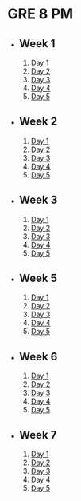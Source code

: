 # GRE 8 PM

- ## Week 1

   1. [Day 1](https://www.facebook.com/iCodeguru/videos/891396392338172)
   2. [Day 2](https://web.facebook.com/iCodeguru/videos/887985812766183)
   3. [Day 3](https://fb.watch/obs83Mn15M/?mibextid=2JQ9oc)
   4. [Day 4](https://fb.watch/ocIBCcBYE3/?mibextid=2JQ9oc)
   5. [Day 5](https://fb.watch/of0pyYnnJf/?mibextid=2JQ9oc)

- ## Week 2

   1. [Day 1](https://fb.watch/ohZLu7kNbu/?mibextid=2JQ9oc)
   2. [Day 2](https://fb.watch/okF83P87cX/?mibextid=2JQ9oc)
   3. [Day 3](https://fb.watch/okF4gJPCuf/?mibextid=2JQ9oc)
   4. [Day 4](https://fb.watch/ol_HTbIbhV/?mibextid=2JQ9oc)
   5. [Day 5](https://fb.watch/onjoxa2vNe/?mibextid=2JQ9oc)

- ## Week 3

   1. [Day 1](https://fb.watch/ordymgcw28/?mibextid=2JQ9oc)
   2. [Day 2](https://fb.watch/osIxcLBtQ0/?mibextid=2JQ9oc)
   3. [Day 3](https://fb.watch/ouJGaACSHw/?mibextid=2JQ9oc)
   4. [Day 4](https://www.facebook.com/iCodeguru/videos/1562012737666287)
   5. [Day 5](https://www.facebook.com/iCodeguru/videos/720069776845489)

- ## Week 5

   1. [Day 1](https://fb.watch/oArj33HDuU/?mibextid=2JQ9oc)
   2. [Day 2](https://www.facebook.com/iCodeguru/videos/1069220967420223)
   3. [Day 3](https://fb.watch/oD9ZkKBv0F/?mibextid=2JQ9oc)
   4. [Day 4](https://fb.watch/oFKWdaK_7y/?mibextid=2JQ9oc)
   5. [Day 5](https://fb.watch/oFKKhp3hB6/?mibextid=2JQ9oc)

- ## Week 6

   1. [Day 1](https://www.facebook.com/iCodeguru/videos/1101815484336808)
   2. [Day 2](https://www.facebook.com/iCodeguru/videos/1737507290094616)
   3. [Day 3](https://www.facebook.com/iCodeguru/videos/677171404541329)
   4. [Day 4](https://www.facebook.com/iCodeguru/videos/371389568611676)
   5. [Day 5](https://www.facebook.com/iCodeguru/videos/2210351105978063)

- ## Week 7

   1. [Day 1](https://www.facebook.com/iCodeguru/videos/673037618011537)
   2. [Day 2](https://www.facebook.com/iCodeguru/videos/393748336411802)
   3. [Day 3](https://www.facebook.com/iCodeguru/videos/370893788958570)
   4. [Day 4](https://www.facebook.com/iCodeguru/videos/186920321172394)
   5. [Day 5]()

<!-- - ## Week 

   1. [Day 1]()
   2. [Day 2]()
   3. [Day 3]()
   4. [Day 4]()
   5. [Day 5]() -->